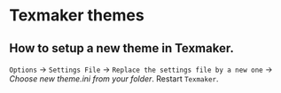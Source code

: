 # Texmaker themes



## How to setup a new theme in Texmaker. 
`Options` -> `Settings File` -> `Replace the settings file by a new one` -> _Choose new theme.ini from your folder_. Restart `Texmaker`.
